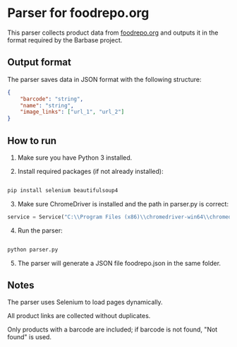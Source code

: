 # Parser for foodrepo.org

This parser collects product data from [foodrepo.org](https://www.foodrepo.org) and outputs it in the format required by the Barbase project.

## Output format

The parser saves data in JSON format with the following structure:

```json
{
    "barcode": "string",
    "name": "string",
    "image_links": ["url_1", "url_2"]
}
```

## How to run
1. Make sure you have Python 3 installed.

2. Install required packages (if not already installed):

```bash

pip install selenium beautifulsoup4
```
3. Make sure ChromeDriver is installed and the path in parser.py is correct:

```python
service = Service("C:\\Program Files (x86)\\chromedriver-win64\\chromedriver.exe")
```
4. Run the parser:

```bash

python parser.py
```
5. The parser will generate a JSON file foodrepo.json in the same folder.

## Notes
The parser uses Selenium to load pages dynamically.

All product links are collected without duplicates.

Only products with a barcode are included; if barcode is not found, "Not found" is used.